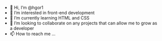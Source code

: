 - 👋 Hi, I’m @hgor1
- 👀 I’m interested in front-end development
- 🌱 I’m currently learning HTML and CSS
- 💞️ I’m looking to collaborate on any projects that can allow me to grow as a developer
- 📫 How to reach me ... 

<!---
hgor1/hgor1 is a ✨ special ✨ repository because its `README.md` (this file) appears on your GitHub profile.
You can click the Preview link to take a look at your changes.
--->
